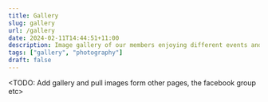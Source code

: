 ```yaml
---
title: Gallery
slug: gallery
url: /gallery
date: 2024-02-11T14:44:51+11:00
description: Image gallery of our members enjoying different events and competitions.
tags: ["gallery", "photography"]
draft: false
---
```


<TODO: Add gallery and pull images form other pages, the facebook group etc>
